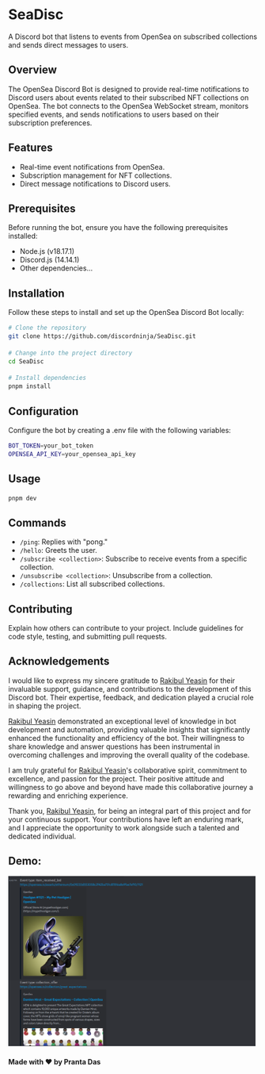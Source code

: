 # SeaDisc

A Discord bot that listens to events from OpenSea on subscribed collections and sends direct messages to users.

## Overview

The OpenSea Discord Bot is designed to provide real-time notifications to Discord users about events related to their subscribed NFT collections on OpenSea. The bot connects to the OpenSea WebSocket stream, monitors specified events, and sends notifications to users based on their subscription preferences.

## Features

- Real-time event notifications from OpenSea.
- Subscription management for NFT collections.
- Direct message notifications to Discord users.

## Prerequisites

Before running the bot, ensure you have the following prerequisites installed:

- Node.js (v18.17.1)
- Discord.js (14.14.1)
- Other dependencies...

## Installation

Follow these steps to install and set up the OpenSea Discord Bot locally:

```bash
# Clone the repository
git clone https://github.com/discordninja/SeaDisc.git

# Change into the project directory
cd SeaDisc

# Install dependencies
pnpm install
```
## Configuration
Configure the bot by creating a .env file with the following variables:
```sh
BOT_TOKEN=your_bot_token
OPENSEA_API_KEY=your_opensea_api_key
```

## Usage
```sh
pnpm dev
```
## Commands
* `/ping`: Replies with "pong."
* `/hello`: Greets the user.
* `/subscribe <collection>`: Subscribe to receive events from a specific collection.
* `/unsubscribe <collection>`: Unsubscribe from a collection.
* `/collections`: List all subscribed collections.

## Contributing
Explain how others can contribute to your project. Include guidelines for code style, testing, and submitting pull requests.

## Acknowledgements

I would like to express my sincere gratitude to [Rakibul Yeasin](https://github.com/dreygur) for their invaluable support, guidance, and contributions to the development of this Discord bot. Their expertise, feedback, and dedication played a crucial role in shaping the project.

[Rakibul Yeasin](https://github.com/dreygur) demonstrated an exceptional level of knowledge in bot development and automation, providing valuable insights that significantly enhanced the functionality and efficiency of the bot. Their willingness to share knowledge and answer questions has been instrumental in overcoming challenges and improving the overall quality of the codebase.

I am truly grateful for [Rakibul Yeasin](https://github.com/dreygur)'s collaborative spirit, commitment to excellence, and passion for the project. Their positive attitude and willingness to go above and beyond have made this collaborative journey a rewarding and enriching experience.

Thank you, [Rakibul Yeasin](https://github.com/dreygur), for being an integral part of this project and for your continuous support. Your contributions have left an enduring mark, and I appreciate the opportunity to work alongside such a talented and dedicated individual.


## Demo:
<div aligin="center">
<img src='./src//static//seadisc.png' width="500" />
</div>

#### **Made with :heart: by  Pranta Das**